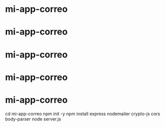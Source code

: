 # mi-app-correo
# mi-app-correo
# mi-app-correo
# mi-app-correo
# mi-app-correo
cd mi-app-correo
npm init -y
npm install express nodemailer crypto-js cors body-parser
node server.js